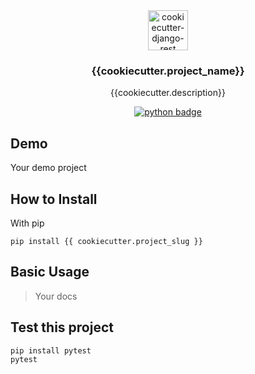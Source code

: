 <div align="center">
  <img width="64" src="https://avatars1.githubusercontent.com/u/66532658?s=400&u=f2457dec96897c5dbc843372ec8b325589ab84d5&v=4" alt="cookiecutter-django-rest">
  <h3 align="center">{{cookiecutter.project_name}}</h3>
  <p align="center">
    {{cookiecutter.description}}
  </p>
  <p align="center">
    <a href="https://www.python.org/">
        <img src="https://img.shields.io/pypi/pyversions/Django.svg?style=flat-square"  alt="python badge">
    </a>
  </p>
</div>

## Demo

Your demo project

## How to Install

With pip

    pip install {{ cookiecutter.project_slug }}

## Basic Usage

> Your docs

## Test this project

```sh
pip install pytest
pytest
```